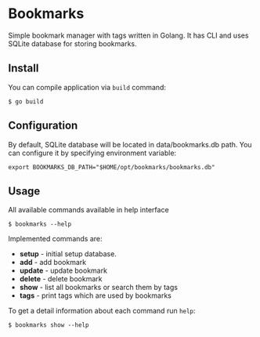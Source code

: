 # Bookmarks

Simple bookmark manager with tags written in Golang. It has CLI and uses SQLite database for storing bookmarks.

## Install
You can compile application via `build` command:
```
$ go build
```

## Configuration
By default, SQLite database will be located in data/bookmarks.db path. You can configure it by specifying environment variable:
```
export BOOKMARKS_DB_PATH="$HOME/opt/bookmarks/bookmarks.db"
```

## Usage
All available commands available in help interface
```
$ bookmarks --help
```

Implemented commands are:
* **setup** - initial setup database.
* **add** - add bookmark
* **update** - update bookmark
* **delete** - delete bookmark
* **show** - list all bookmarks or search them by tags
* **tags** - print tags which are used by bookmarks

To get a detail information about each command run `help`:
```
$ bookmarks show --help
```
